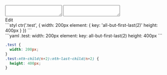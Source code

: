 <div data-size="170" class="code-cont" data-example="all-but-first-last">
    <div class="code">
        <div class="code-wrap">
            <textarea id="stylus"></textarea>
            <textarea id="css"></textarea>
            <div class="edit-code">
                <span>Edit</span>
            </div>
        </div>
    </div>
</div>


<div data-size="170" data-examples="stylus"></div>
```styl
ctr('.test', {
  width: 200px
  element: {
    key: 'all-but-first-last(2)'
    height: 400px
  }
})
```

<div data-size="170" data-examples="yaml"></div>
```yaml
.test:
  width: 200px
  element:
    key: all-but-first-last(2)
    height: 400px
```

```css
.test {
  width: 200px;
}
.test:nth-child(n+2):nth-last-child(n+2) {
  height: 400px;
}
```
<div class="cf"></div>
